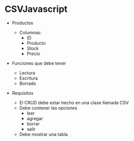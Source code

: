 # CSVJavascript

- Productos

  - Columnas:
    - ID
    - Producto
    - Stock
    - Precio

- Funciones que debe tener

  - Lectura
  - Escritura
  - Borrado

- Requisitos
  - El CRUD debe estar hecho en una clase llamada CSV
  - Debe contener las opciones
    - leer
    - agregar
    - borrar
    - salir
  - Debe mostrar una tabla
